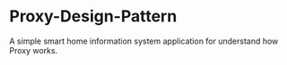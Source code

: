 # Proxy-Design-Pattern
 A simple smart home information system application for understand how Proxy works.
